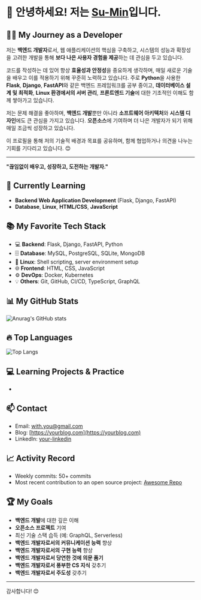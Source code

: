 # 👋 안녕하세요! 저는 [Su-Min](https://github.com/domain0099)입니다.

## 👨‍💻 My Journey as a Developer
저는 **백엔드 개발자**로서, 웹 애플리케이션의 핵심을 구축하고, 시스템의 성능과 확장성을 고려한 개발을 통해 **보다 나은 사용자 경험을 제공**하는 데 관심을 두고 있습니다. 

코드를 작성하는 데 있어 항상 **효율성과 안정성**을 중요하게 생각하며, 매일 새로운 기술을 배우고 이를 적용하기 위해 꾸준히 노력하고 있습니다. 주로 **Python**을 사용한 **Flask**, **Django**, **FastAPI**와 같은 백엔드 프레임워크를 공부 중이고, **데이터베이스 설계 및 최적화**, **Linux 환경에서의 서버 관리**, **프론트엔드 기술**에 대한 기초적인 이해도 함께 쌓아가고 있습니다.

저는 문제 해결을 좋아하며, **백엔드 개발**뿐만 아니라 **소프트웨어 아키텍처**와 **시스템 디자인**에도 큰 관심을 가지고 있습니다. **오픈소스**에 기여하며 더 나은 개발자가 되기 위해 매일 조금씩 성장하고 있습니다.

이 프로필을 통해 저의 기술적 배경과 목표를 공유하며, 함께 협업하거나 의견을 나누는 기회를 기다리고 있습니다. 😊

---

**"끊임없이 배우고, 성장하고, 도전하는 개발자."**

## 🚀 Currently Learning
- **Backend Web Application Development** (Flask, Django, FastAPI)
- **Database**, **Linux**, **HTML/CSS**, **JavaScript**

## 📚 My Favorite Tech Stack
- 💻 **Backend**: Flask, Django, FastAPI, Python
- 🗄️ **Database**: MySQL, PostgreSQL, SQLite, MongoDB
- 🐧 **Linux**: Shell scripting, server environment setup
- 🌐 **Frontend**: HTML, CSS, JavaScript
- ⚙️ **DevOps**: Docker, Kubernetes
- 💡 **Others**: Git, GitHub, CI/CD, TypeScript, GraphQL

## 📊 **My GitHub Stats**
![Anurag's GitHub stats](https://github-readme-stats.vercel.app/api?username=domain0099&show_icons=true&hide_title=true&count_private=true&hide=prs&theme=radical)

## 🔥 **Top Languages**
![Top Langs](https://github-readme-stats.vercel.app/api/top-langs/?username=domain0099&layout=compact&theme=radical)

## 💻 Learning Projects & Practice
- 

## 📫 Contact
- Email: [with.you@gmail.com](mailto:with.you@gmail.com)
- Blog: [https://yourblog.com](https://yourblog.com)
- LinkedIn: [your-linkedin](https://www.linkedin.com/in/your-linkedin)

## 📈 Activity Record
- Weekly commits: 50+ commits
- Most recent contribution to an open source project: [Awesome Repo](https://github.com/opensource/repo)

## 🏆 My Goals
- **백엔드 개발**에 대한 깊은 이해
- **오픈소스 프로젝트** 기여
- 최신 기술 스택 습득 (예: GraphQL, Serverless)
- **백엔드 개발자로서의 커뮤니케이션 능력** 향상
- **백엔드 개발자로서의 구현 능력** 향상
- **백엔드 개발자로서 당연한 것에 의문 품기**
- **백엔드 개발자로서 풍부한 CS 지식** 갖추기
- **백엔드 개발자로서 주도성** 갖추기

---

감사합니다! 😊
